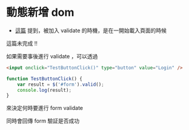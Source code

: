 # 動態新增 dom

-   [這篇](https://blog.darkthread.net/blog/unobtrusive-jq-vald-dynamic/) 提到，被加入 validate 的時機，是在一開始載入頁面的時候

這篇未完成 !!

如果需要事後進行 validate ，可以透過

```html
<input onclick="TestButtonClick()" type="button" value="Login" />
```

```js
function TestButtonClick() {
    var result = $('#form').valid();
    console.log(result);
}
```

來決定何時要進行 form validate

同時會回傳 form 驗証是否成功
